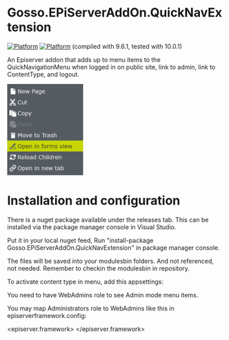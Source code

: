 # Gosso.EPiServerAddOn.QuickNavExtension

[![Platform](https://img.shields.io/badge/Episerver-%207.6+-orange.svg?style=flat)](http://world.episerver.com/cms/) [![Platform](https://img.shields.io/badge/Episerver-%2010.0-green.svg?style=flat)](http://world.episerver.com/cms/) (compiled with 9.6.1, tested with 10.0.1)

An Episerver addon that adds up to menu items to the QuickNavigationMenu when logged in on public site, link to admin, link to ContentType, and logout.

![alt text](https://raw.githubusercontent.com/LucGosso/Gosso.EPiServerAddOn.ContextMenu.OpenInFormsView/master/OpenInFormsView.png "This is how the QuickNavExtension could look")

# Installation and configuration

There is a nuget package available under the releases tab. This can be installed via the package manager console in Visual Studio.

Put it in your local nuget feed, Run "install-package Gosso.EPiServerAddOn.QuickNavExtension" in package manager console.

The files will be saved into your modulesbin folders. And not referenced, not needed. Remember to checkin the modulesbin in repository.

To activate content type in menu, add this appsettings: 
    <appSettings>
        <add key="Gosso.QuickNav" value="admin,contenttype,logout" />
    </appSettings>

You need to have WebAdmins role to see Admin mode menu items. 

You may map Administrators role to WebAdmins like this in episerverframework.config:
  
  <episerver.framework>
   <virtualRoles addClaims="true">
    <providers>
          <add name="WebAdmins" type="EPiServer.Security.MappedRole, EPiServer.Framework" roles="Administrators" mode="Any" />
    </providers>
   </virtualRoles>
  </episerver.framework>